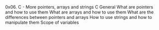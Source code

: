 0x06. C - More pointers, arrays and strings
C
General
What are pointers and how to use them
What are arrays and how to use them
What are the differences between pointers and arrays
How to use strings and how to manipulate them
Scope of variables
